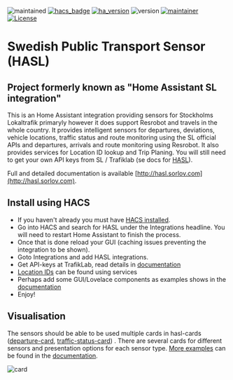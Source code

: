 ![maintained](https://img.shields.io/maintenance/yes/2022.svg)
[![hacs_badge](https://img.shields.io/badge/hacs-default-green.svg)](https://github.com/custom-components/hacs)
[![ha_version](https://img.shields.io/badge/home%20assistant-2021.12%2B-green.svg)](https://www.home-assistant.io)
![version](https://img.shields.io/badge/version-3.1.0b1-green.svg)
[![maintainer](https://img.shields.io/badge/maintainer-dsorlov-blue.svg)](https://github.com/DSorlov)
[![License](https://img.shields.io/badge/License-Apache%202.0-blue.svg)](https://opensource.org/licenses/Apache-2.0)

Swedish Public Transport Sensor (HASL)
======================================

## Project formerly known as "Home Assistant SL integration"

This is an Home Assistant integration providing sensors for Stockholms Lokaltrafik primaryly however it does support Resrobot and travels in the whole country. It provides intelligent sensors for departures, deviations, vehicle locations, traffic status and route monitoring using the SL official APIs and departures, arrivals and route monitoring using Resrobot. It also provides services for Location ID lookup and Trip Planing. You will still need to get your own API keys from SL / Trafiklab (se docs for [HASL](https://hasl.sorlov.com)). 

Full and detailed documentation is available [http://hasl.sorlov.com](http://hasl.sorlov.com).

## Install using HACS

* If you haven't already you must have [HACS installed](https://hacs.xyz/docs/setup/download).
* Go into HACS and search for HASL under the Integrations headline. You will need to restart Home Assistant to finish the process.
* Once that is done reload your GUI (caching issues preventing the integration to be shown).
* Goto Integrations and add HASL integrations.
* Get API-keys at TrafikLab, read details in [documentation](https://hasl.sorlov.com/trafiklab)
* [Location IDs](https://hasl.sorlov.com/locationid) can be found using services
* Perhaps add some GUI/Lovelace components as examples shows in the [documentation](https://hasl.sorlov.com/lovelace_cards)
* Enjoy!

## Visualisation

The sensors should be able to be used multiple cards in hasl-cards ([departure-card](https://github.com/hasl-platform/lovelace-hasl-departure-card), [traffic-status-card](https://github.com/hasl-platform/lovelace-hasl-traffic-status-card)) . There are several cards for different sensors and presentation options for each sensor type. [More examples](https://hasl.sorlov.com/lovelace_cards) can be found in the [documentation](https://hasl.sorlov.com/).

![card](https://user-images.githubusercontent.com/8133650/56198334-0a150f00-603b-11e9-9e93-92be212d7f7b.PNG)


